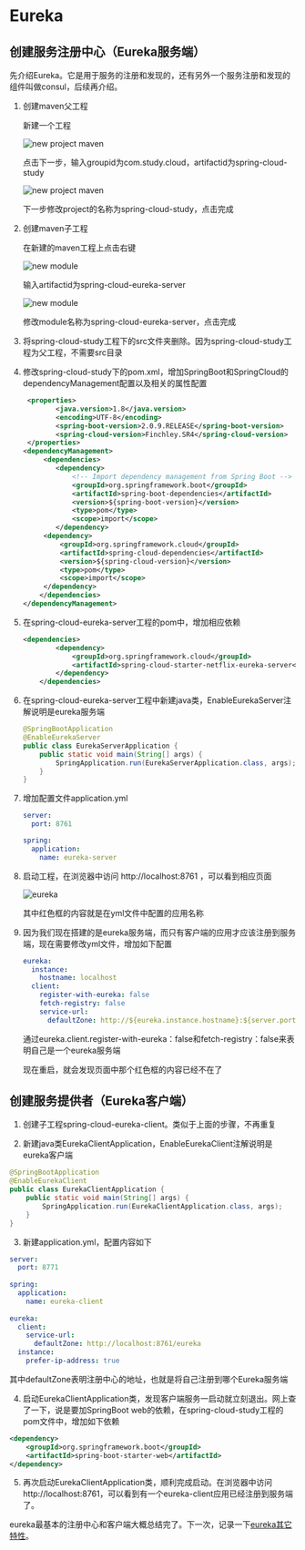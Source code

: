 # Eureka

##  创建服务注册中心（Eureka服务端）

先介绍Eureka。它是用于服务的注册和发现的，还有另外一个服务注册和发现的组件叫做consul，后续再介绍。

1. 创建maven父工程

   新建一个工程

   ![new project maven](../../screenshot/spring-cloud/new_project_maven.png)

   点击下一步，输入groupid为com.study.cloud，artifactid为spring-cloud-study

   ![new project maven](../../screenshot/spring-cloud/new_project2.png)

   下一步修改project的名称为spring-cloud-study，点击完成

2. 创建maven子工程

   在新建的maven工程上点击右键

   ![new module](../../screenshot/spring-cloud/new_module.png)
   
   输入artifactid为spring-cloud-eureka-server
   
   ![new module](../../screenshot/spring-cloud/new_module2.png)
   
   修改module名称为spring-cloud-eureka-server，点击完成
   
3. 将spring-cloud-study工程下的src文件夹删除。因为spring-cloud-study工程为父工程，不需要src目录

4. 修改spring-cloud-study下的pom.xml，增加SpringBoot和SpringCloud的dependencyManagement配置以及相关的属性配置

   ```xml
    <properties>
           <java.version>1.8</java.version>
           <encoding>UTF-8</encoding>
           <spring-boot-version>2.0.9.RELEASE</spring-boot-version>
           <spring-cloud-version>Finchley.SR4</spring-cloud-version>
    </properties>
   <dependencyManagement>
        <dependencies>
           <dependency>
               <!-- Import dependency management from Spring Boot -->
               <groupId>org.springframework.boot</groupId>
               <artifactId>spring-boot-dependencies</artifactId>
               <version>${spring-boot-version}</version>
               <type>pom</type>
               <scope>import</scope>
           </dependency>
   		<dependency>
   			<groupId>org.springframework.cloud</groupId>
   			<artifactId>spring-cloud-dependencies</artifactId>
   			<version>${spring-cloud-version}</version>
   			<type>pom</type>
   			<scope>import</scope>
   		</dependency>
       </dependencies>
   </dependencyManagement>
   ```

5. 在spring-cloud-eureka-server工程的pom中，增加相应依赖

   ```xml
   <dependencies>
           <dependency>
               <groupId>org.springframework.cloud</groupId>
               <artifactId>spring-cloud-starter-netflix-eureka-server</artifactId>
           </dependency>
       </dependencies>
   ```

   

6. 在spring-cloud-eureka-server工程中新建java类，EnableEurekaServer注解说明是eureka服务端

   ```java
   @SpringBootApplication
   @EnableEurekaServer
   public class EurekaServerApplication {
       public static void main(String[] args) {
           SpringApplication.run(EurekaServerApplication.class, args);
       }
   }
   ```

7. 增加配置文件application.yml

   ```yaml
   server:
     port: 8761
   
   spring:
     application:
       name: eureka-server
   ```

8. 启动工程，在浏览器中访问 http://localhost:8761 ，可以看到相应页面

   ![eureka](../../screenshot/spring-cloud/eureka.png)

   其中红色框的内容就是在yml文件中配置的应用名称

9. 因为我们现在搭建的是eureka服务端，而只有客户端的应用才应该注册到服务端，现在需要修改yml文件，增加如下配置

   ```yaml
   eureka:
     instance:
       hostname: localhost
     client:
       register-with-eureka: false
       fetch-registry: false
       service-url:
         defaultZone: http://${eureka.instance.hostname}:${server.port}/eureka
   ```

    通过eureka.client.register-with-eureka：false和fetch-registry：false来表明自己是一个eureka服务端

   现在重启，就会发现页面中那个红色框的内容已经不在了

## 创建服务提供者（Eureka客户端）

1. 创建子工程spring-cloud-eureka-client。类似于上面的步骤，不再重复
   
2. 新建java类EurekaClientApplication，EnableEurekaClient注解说明是eureka客户端

   
```java
@SpringBootApplication
@EnableEurekaClient
public class EurekaClientApplication {
    public static void main(String[] args) {
        SpringApplication.run(EurekaClientApplication.class, args);
    }
}
```
 
3. 新建application.yml，配置内容如下
   
```yaml
server:
  port: 8771
    
spring:
  application:
    name: eureka-client
    
eureka:
  client:
    service-url:
      defaultZone: http://localhost:8761/eureka
  instance:
    prefer-ip-address: true
```
其中defaultZone表明注册中心的地址，也就是将自己注册到哪个Eureka服务端
    
4. 启动EurekaClientApplication类，发现客户端服务一启动就立刻退出。网上查了一下，说是要加SpringBoot web的依赖，在spring-cloud-study工程的pom文件中，增加如下依赖

```xml
<dependency>
    <groupId>org.springframework.boot</groupId>
    <artifactId>spring-boot-starter-web</artifactId>
</dependency>
```

5. 再次启动EurekaClientApplication类，顺利完成启动。在浏览器中访问 http://localhost:8761，可以看到有一个eureka-client应用已经注册到服务端了。

eureka最基本的注册中心和客户端大概总结完了。下一次，记录一下[eureka其它特性](eureka2.md)。

   

